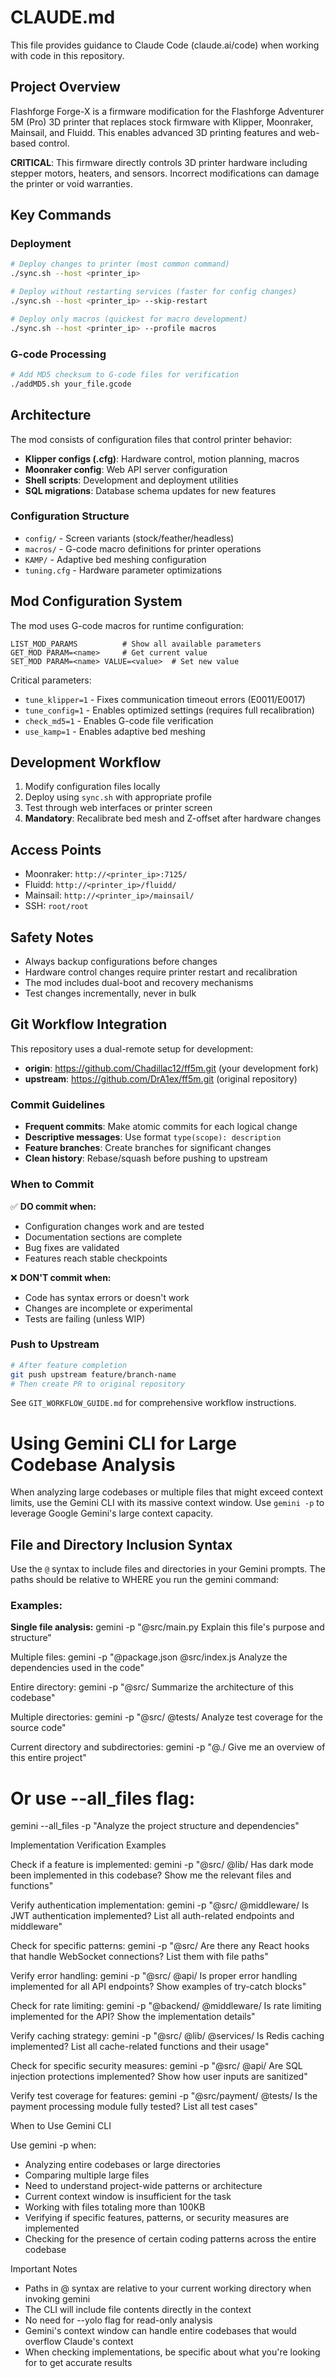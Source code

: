 # CLAUDE.md

This file provides guidance to Claude Code (claude.ai/code) when working with code in this repository.

## Project Overview

Flashforge Forge-X is a firmware modification for the Flashforge Adventurer 5M (Pro) 3D printer that replaces stock firmware with Klipper, Moonraker, Mainsail, and Fluidd. This enables advanced 3D printing features and web-based control.

**CRITICAL**: This firmware directly controls 3D printer hardware including stepper motors, heaters, and sensors. Incorrect modifications can damage the printer or void warranties.

## Key Commands

### Deployment
```bash
# Deploy changes to printer (most common command)
./sync.sh --host <printer_ip>

# Deploy without restarting services (faster for config changes)
./sync.sh --host <printer_ip> --skip-restart

# Deploy only macros (quickest for macro development)  
./sync.sh --host <printer_ip> --profile macros
```

### G-code Processing
```bash
# Add MD5 checksum to G-code files for verification
./addMD5.sh your_file.gcode
```

## Architecture

The mod consists of configuration files that control printer behavior:

- **Klipper configs (.cfg)**: Hardware control, motion planning, macros
- **Moonraker config**: Web API server configuration  
- **Shell scripts**: Development and deployment utilities
- **SQL migrations**: Database schema updates for new features

### Configuration Structure
- `config/` - Screen variants (stock/feather/headless)
- `macros/` - G-code macro definitions for printer operations
- `KAMP/` - Adaptive bed meshing configuration
- `tuning.cfg` - Hardware parameter optimizations

## Mod Configuration System

The mod uses G-code macros for runtime configuration:

```gcode
LIST_MOD_PARAMS          # Show all available parameters
GET_MOD PARAM=<name>     # Get current value
SET_MOD PARAM=<name> VALUE=<value>  # Set new value
```

Critical parameters:
- `tune_klipper=1` - Fixes communication timeout errors (E0011/E0017)
- `tune_config=1` - Enables optimized settings (requires full recalibration)
- `check_md5=1` - Enables G-code file verification
- `use_kamp=1` - Enables adaptive bed meshing

## Development Workflow

1. Modify configuration files locally
2. Deploy using `sync.sh` with appropriate profile
3. Test through web interfaces or printer screen
4. **Mandatory**: Recalibrate bed mesh and Z-offset after hardware changes

## Access Points
- Moonraker: `http://<printer_ip>:7125/`
- Fluidd: `http://<printer_ip>/fluidd/`  
- Mainsail: `http://<printer_ip>/mainsail/`
- SSH: `root/root`

## Safety Notes

- Always backup configurations before changes
- Hardware control changes require printer restart and recalibration
- The mod includes dual-boot and recovery mechanisms
- Test changes incrementally, never in bulk

## Git Workflow Integration

This repository uses a dual-remote setup for development:
- **origin**: https://github.com/Chadillac12/ff5m.git (your development fork)  
- **upstream**: https://github.com/DrA1ex/ff5m.git (original repository)

### Commit Guidelines
- **Frequent commits**: Make atomic commits for each logical change
- **Descriptive messages**: Use format `type(scope): description`
- **Feature branches**: Create branches for significant changes
- **Clean history**: Rebase/squash before pushing to upstream

### When to Commit
✅ **DO commit when:**
- Configuration changes work and are tested
- Documentation sections are complete
- Bug fixes are validated
- Features reach stable checkpoints

❌ **DON'T commit when:**
- Code has syntax errors or doesn't work
- Changes are incomplete or experimental
- Tests are failing (unless WIP)

### Push to Upstream
```bash
# After feature completion
git push upstream feature/branch-name
# Then create PR to original repository
```

See `GIT_WORKFLOW_GUIDE.md` for comprehensive workflow instructions.

# Using Gemini CLI for Large Codebase Analysis

When analyzing large codebases or multiple files that might exceed context limits, use the Gemini CLI with its massive
context window. Use `gemini -p` to leverage Google Gemini's large context capacity.

## File and Directory Inclusion Syntax

Use the `@` syntax to include files and directories in your Gemini prompts. The paths should be relative to WHERE you run the
  gemini command:

### Examples:

**Single file analysis:**
gemini -p "@src/main.py Explain this file's purpose and structure"

Multiple files:
gemini -p "@package.json @src/index.js Analyze the dependencies used in the code"

Entire directory:
gemini -p "@src/ Summarize the architecture of this codebase"

Multiple directories:
gemini -p "@src/ @tests/ Analyze test coverage for the source code"

Current directory and subdirectories:
gemini -p "@./ Give me an overview of this entire project"

# Or use --all_files flag:
gemini --all_files -p "Analyze the project structure and dependencies"

Implementation Verification Examples

Check if a feature is implemented:
gemini -p "@src/ @lib/ Has dark mode been implemented in this codebase? Show me the relevant files and functions"

Verify authentication implementation:
gemini -p "@src/ @middleware/ Is JWT authentication implemented? List all auth-related endpoints and middleware"

Check for specific patterns:
gemini -p "@src/ Are there any React hooks that handle WebSocket connections? List them with file paths"

Verify error handling:
gemini -p "@src/ @api/ Is proper error handling implemented for all API endpoints? Show examples of try-catch blocks"

Check for rate limiting:
gemini -p "@backend/ @middleware/ Is rate limiting implemented for the API? Show the implementation details"

Verify caching strategy:
gemini -p "@src/ @lib/ @services/ Is Redis caching implemented? List all cache-related functions and their usage"

Check for specific security measures:
gemini -p "@src/ @api/ Are SQL injection protections implemented? Show how user inputs are sanitized"

Verify test coverage for features:
gemini -p "@src/payment/ @tests/ Is the payment processing module fully tested? List all test cases"

When to Use Gemini CLI

Use gemini -p when:
- Analyzing entire codebases or large directories
- Comparing multiple large files
- Need to understand project-wide patterns or architecture
- Current context window is insufficient for the task
- Working with files totaling more than 100KB
- Verifying if specific features, patterns, or security measures are implemented
- Checking for the presence of certain coding patterns across the entire codebase

Important Notes

- Paths in @ syntax are relative to your current working directory when invoking gemini
- The CLI will include file contents directly in the context
- No need for --yolo flag for read-only analysis
- Gemini's context window can handle entire codebases that would overflow Claude's context
- When checking implementations, be specific about what you're looking for to get accurate results